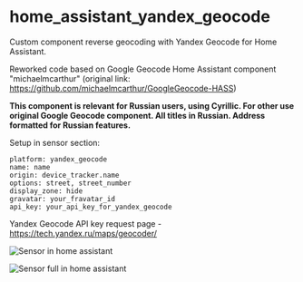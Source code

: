# home_assistant_yandex_geocode

Custom component reverse geocoding with Yandex Geocode for Home Assistant.

Reworked code based on Google Geocode Home Assistant component "michaelmcarthur" (original link: https://github.com/michaelmcarthur/GoogleGeocode-HASS)

**This component is relevant for Russian users, using Cyrillic. For other use original Google Geocode component.
All titles in Russian. Address formatted for Russian features.**

Setup in sensor section:

```
platform: yandex_geocode
name: name
origin: device_tracker.name
options: street, street_number
display_zone: hide
gravatar: your_fravatar_id
api_key: your_api_key_for_yandex_geocode
```
  
Yandex Geocode API key request page - https://tech.yandex.ru/maps/geocoder/
  
![Sensor in home assistant](https://github.com/renat85/home_assistant_yandex_geocode/blob/master/HA_Sensor_Yandex.JPG?raw=true)

![Sensor full in home assistant](https://github.com/renat85/home_assistant_yandex_geocode/blob/master/HA_Sensor_Yandex_full.png?raw=true)